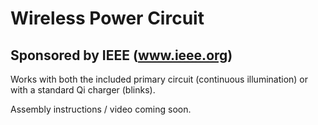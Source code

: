 # Wireless Power Circuit
## Sponsored by IEEE (www.ieee.org)

Works with both the included primary circuit (continuous illumination) or with a standard Qi charger (blinks).

Assembly instructions / video coming soon.
